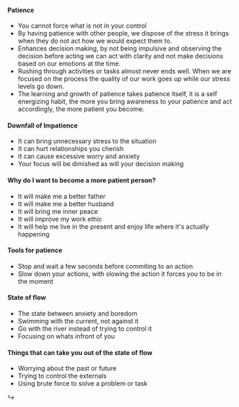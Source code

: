#### Patience
- You cannot force what is not in your control
- By having patience with other people, we dispose of the stress it brings when they do not act how we would expect them to.
- Enhances decision making, by not being impulsive and observing the decision before acting we can act with clarity and not make decisions based on our emotions at the time.
- Rushing through activities or tasks almost never ends well. When we are focused on the process the quality of our work goes up while our stress levels go down.
- The learning and growth of patience takes patience itself, it is a self energizing habit, the more you bring awareness to your patience and act accordingly, the more patient you become.

#### Downfall of Impatience
- It can bring unnecessary stress to the situation
- It can hurt relationships you cherish
- It can cause excessive worry and anxiety
- Your focus will be dimished as will your decision making

#### Why do I want to become a more patient person?

- It will make me a better father
- It will make me a better husband
- It will bring me inner peace
- It will improve my work ethic
- It will help me live in the present and enjoy life where it's actually happening

#### Tools for patience
- Stop and wait a few seconds before commiting to an action
- Slow down your actions, with slowing the action it forces you to be in the moment

#### State of flow

- The state between anxiety and boredom
- Swimming with the current, not against it
- Go with the river instead of trying to control it
- Focusing on whats infront of you

#### Things that can take you out of the state of flow

- Worrying about the past or future
- Trying to control the externals
- Using brute force to solve a problem or task

↪
